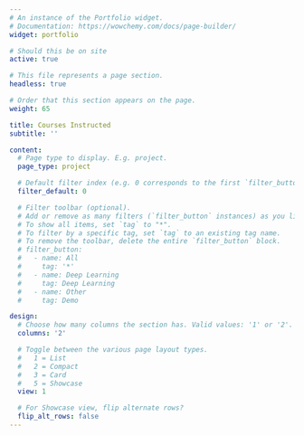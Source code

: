 ```yaml
---
# An instance of the Portfolio widget.
# Documentation: https://wowchemy.com/docs/page-builder/
widget: portfolio

# Should this be on site
active: true

# This file represents a page section.
headless: true

# Order that this section appears on the page.
weight: 65

title: Courses Instructed 
subtitle: ''

content:
  # Page type to display. E.g. project.
  page_type: project

  # Default filter index (e.g. 0 corresponds to the first `filter_button` instance below).
  filter_default: 0

  # Filter toolbar (optional).
  # Add or remove as many filters (`filter_button` instances) as you like.
  # To show all items, set `tag` to "*".
  # To filter by a specific tag, set `tag` to an existing tag name.
  # To remove the toolbar, delete the entire `filter_button` block.
  # filter_button:
  #   - name: All
  #     tag: '*'
  #   - name: Deep Learning
  #     tag: Deep Learning
  #   - name: Other
  #     tag: Demo

design:
  # Choose how many columns the section has. Valid values: '1' or '2'.
  columns: '2'

  # Toggle between the various page layout types.
  #   1 = List
  #   2 = Compact
  #   3 = Card
  #   5 = Showcase
  view: 1

  # For Showcase view, flip alternate rows?
  flip_alt_rows: false
---
```

